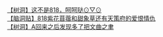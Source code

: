 [【树洞】这不是818，呵呵哒⊙▽⊙](http://tieba.baidu.com/p/3429304945?see_lz=1&pn=)   
[【脑洞贴】818紫花苜蓿和甜象草还有天策府的爱恨情仇](http://tieba.baidu.com/p/3428753742?see_lz=1&pn=)   
[【树洞】A回来之后发现多了把文曲之聿](http://tieba.baidu.com/p/3428217203?see_lz=1&pn=)   
